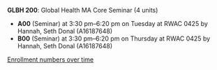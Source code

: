 **GLBH 200**: Global Health MA Core Seminar (4 units)

- **A00** (Seminar) at 3:30 pm–6:20 pm on Tuesday at RWAC 0425 by Hannah, Seth Donal (A16187648)
- **B00** (Seminar) at 3:30 pm–6:20 pm on Thursday at RWAC 0425 by Hannah, Seth Donal (A16187648)

[Enrollment numbers over time](./GLBH200.tsv)
